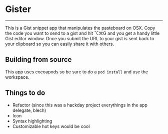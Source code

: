 # Gister #
------

This is a Gist snippet app that manipulates the pasteboard on OSX. Copy the code you want to send to a gist and hit ⌥⌘G and you get a handy little Gist editor window. Once you submit the URL to your gist is sent back to your clipboard so you can easily share it with others.

## Building from source ##

This app uses cocoapods so be sure to do a `pod install` and use the workspace.

## Things to do ##
 - Refactor (since this was a hackday project everythings in the app delegate, blech)
 - Icon
 - Syntax highlighting
 - Customizable hot keys would be cool
